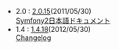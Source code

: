 - 2.0 : [2.0.15](http://symfony.com/download)(2011/05/30)<br />
  [Symfony2日本語ドキュメント](http://docs.symfony.gr.jp/)
- 1.4 : [1.4.18](http://www.symfony-project.org/installation)(2012/05/30)<br />
  [Changelog](/changelog/1_4)

